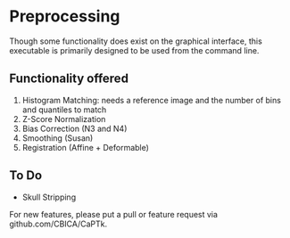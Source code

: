 # Preprocessing

Though some functionality does exist on the graphical interface, this executable is primarily designed to be used from the command line. 

## Functionality offered

1. Histogram Matching: needs a reference image and the number of bins and quantiles to match
2. Z-Score Normalization
3. Bias Correction (N3 and N4)
4. Smoothing (Susan)
5. Registration (Affine + Deformable)

## To Do

- Skull Stripping

For new features, please put a pull or feature request via github.com/CBICA/CaPTk.
